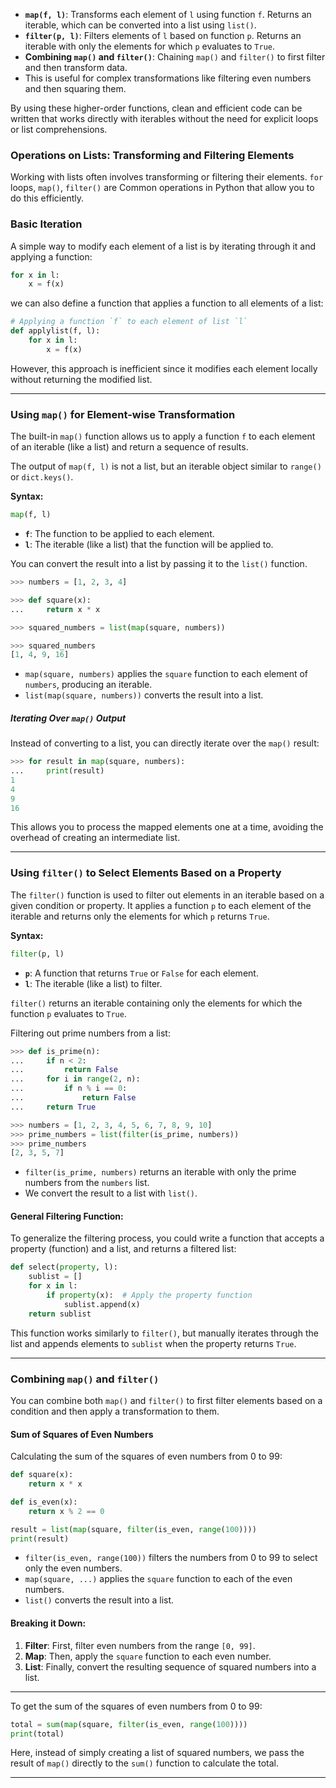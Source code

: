 
- **`map(f, l)`**: Transforms each element of `l` using function `f`. Returns an iterable, which can be converted into a list using `list()`.
- **`filter(p, l)`**: Filters elements of `l` based on function `p`. Returns an iterable with only the elements for which `p` evaluates to `True`.
- **Combining `map()` and `filter()`**: Chaining `map()` and `filter()` to first filter and then transform data.
- This is useful for complex transformations like filtering even numbers and then squaring them.

By using these higher-order functions, clean and efficient code can be written that works directly with iterables without the need for explicit loops or list comprehensions.

### **Operations on Lists: Transforming and Filtering Elements**

Working with lists often involves transforming or filtering their elements. 
`for` loops, `map()`, `filter()` are Common operations in Python that allow you to do this efficiently.

### **Basic Iteration**

A simple way to modify each element of a list is by iterating through it and applying a function:

```python
for x in l:
    x = f(x)
```

we can also define a function that applies a function to all elements of a list:

```python
# Applying a function `f` to each element of list `l`
def applylist(f, l):
    for x in l:
        x = f(x)
```

However, this approach is inefficient since it modifies each element locally without returning the modified list.

---

### **Using `map()` for Element-wise Transformation**

The built-in `map()` function allows us to apply a function `f` to each element of an iterable (like a list) and return a sequence of results. 

The output of `map(f, l)` is not a list, but an iterable object similar to `range()` or `dict.keys()`.

**Syntax:**
```python
map(f, l)
```

- **`f`**: The function to be applied to each element.
- **`l`**: The iterable (like a list) that the function will be applied to.

You can convert the result into a list by passing it to the `list()` function.

```python
>>> numbers = [1, 2, 3, 4]

>>> def square(x):
...     return x * x

>>> squared_numbers = list(map(square, numbers))

>>> squared_numbers
[1, 4, 9, 16]
```

- `map(square, numbers)` applies the `square` function to each element of `numbers`, producing an iterable.
- `list(map(square, numbers))` converts the result into a list.

##### **Iterating Over `map()` Output**

Instead of converting to a list, you can directly iterate over the `map()` result:

```python
>>> for result in map(square, numbers):
...     print(result)
1
4
9
16
```

This allows you to process the mapped elements one at a time, avoiding the overhead of creating an intermediate list.

---

### **Using `filter()` to Select Elements Based on a Property**

The `filter()` function is used to filter out elements in an iterable based on a given condition or property. It applies a function `p` to each element of the iterable and returns only the elements for which `p` returns `True`.

**Syntax:**
```python
filter(p, l)
```

- **`p`**: A function that returns `True` or `False` for each element.
- **`l`**: The iterable (like a list) to filter.

`filter()` returns an iterable containing only the elements for which the function `p` evaluates to `True`.

Filtering out prime numbers from a list:

```python
>>> def is_prime(n):
...     if n < 2:
...         return False
...     for i in range(2, n):
...         if n % i == 0:
...             return False
...     return True

>>> numbers = [1, 2, 3, 4, 5, 6, 7, 8, 9, 10]
>>> prime_numbers = list(filter(is_prime, numbers))
>>> prime_numbers
[2, 3, 5, 7]
```

- `filter(is_prime, numbers)` returns an iterable with only the prime numbers from the `numbers` list.
- We convert the result to a list with `list()`.

#### **General Filtering Function:**

To generalize the filtering process, you could write a function that accepts a property (function) and a list, and returns a filtered list:

```python
def select(property, l):
    sublist = []
    for x in l:
        if property(x):  # Apply the property function
            sublist.append(x)
    return sublist
```

This function works similarly to `filter()`, but manually iterates through the list and appends elements to `sublist` when the property returns `True`.

---

### **Combining `map()` and `filter()`**

You can combine both `map()` and `filter()` to first filter elements based on a condition and then apply a transformation to them. 



#### Sum of Squares of Even Numbers

Calculating the sum of the squares of even numbers from 0 to 99:
```python
def square(x):
    return x * x

def is_even(x):
    return x % 2 == 0

result = list(map(square, filter(is_even, range(100))))
print(result)
```

- `filter(is_even, range(100))` filters the numbers from 0 to 99 to select only the even numbers.
- `map(square, ...)` applies the `square` function to each of the even numbers.
- `list()` converts the result into a list.

#### **Breaking it Down**:

1. **Filter**: First, filter even numbers from the range `[0, 99]`.
2. **Map**: Then, apply the `square` function to each even number.
3. **List**: Finally, convert the resulting sequence of squared numbers into a list.

___

To get the sum of the squares of even numbers from 0 to 99:

```python
total = sum(map(square, filter(is_even, range(100))))
print(total)
```

Here, instead of simply creating a list of squared numbers, we pass the result of `map()` directly to the `sum()` function to calculate the total.

---
